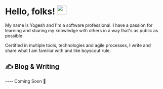 
# Hello, folks! <img src="https://raw.githubusercontent.com/MartinHeinz/MartinHeinz/master/wave.gif" width="30px">

My name is Yogesh and I'm a software professional. I have a passion for learning and sharing my knowledge with others in a way that's as public as possible. 

Certified in multiple tools, technologies and agile processes, I write and share what I am familiar with and like boyscout rule.

## &#x270d; Blog & Writing

---- Coming Soon 🙂



